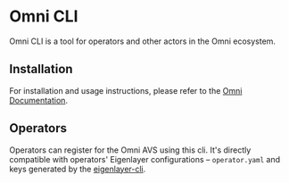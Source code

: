 # Omni CLI

Omni CLI is a tool for operators and other actors in the Omni ecosystem.

## Installation

For installation and usage instructions, please refer to the [Omni Documentation](https://docs.omni.network/operate/testnet/install).

## Operators

Operators can register for the Omni AVS using this cli. It's directly compatible with operators' Eigenlayer configurations – `operator.yaml` and keys generated by the [eigenlayer-cli](https://github.com/Layr-Labs/eigenlayer-cli).
